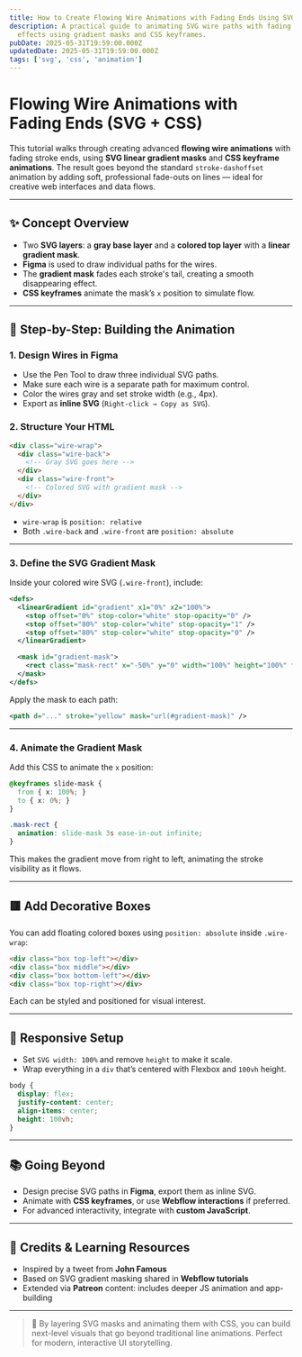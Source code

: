 ```yaml
---
title: How to Create Flowing Wire Animations with Fading Ends Using SVG and CSS
description: A practical guide to animating SVG wire paths with fading stroke
  effects using gradient masks and CSS keyframes.
pubDate: 2025-05-31T19:59:00.000Z
updatedDate: 2025-05-31T19:59:00.000Z
tags: ['svg', 'css', 'animation']
---
```


# Flowing Wire Animations with Fading Ends (SVG + CSS)

This tutorial walks through creating advanced **flowing wire animations** with fading stroke ends, using **SVG linear gradient masks** and **CSS keyframe animations**. The result goes beyond the standard `stroke-dashoffset` animation by adding soft, professional fade-outs on lines — ideal for creative web interfaces and data flows.

---

## ✨ Concept Overview

- Two **SVG layers**: a **gray base layer** and a **colored top layer** with a **linear gradient mask**.
- **Figma** is used to draw individual paths for the wires.
- The **gradient mask** fades each stroke's tail, creating a smooth disappearing effect.
- **CSS keyframes** animate the mask’s `x` position to simulate flow.

---

## 🎨 Step-by-Step: Building the Animation

### 1. Design Wires in Figma

- Use the Pen Tool to draw three individual SVG paths.
- Make sure each wire is a separate path for maximum control.
- Color the wires gray and set stroke width (e.g., 4px).
- Export as **inline SVG** (`Right-click → Copy as SVG`).

### 2. Structure Your HTML

```html
<div class="wire-wrap">
  <div class="wire-back">
    <!-- Gray SVG goes here -->
  </div>
  <div class="wire-front">
    <!-- Colored SVG with gradient mask -->
  </div>
</div>
```

- `wire-wrap` is `position: relative`
- Both `.wire-back` and `.wire-front` are `position: absolute`

---

### 3. Define the SVG Gradient Mask

Inside your colored wire SVG (`.wire-front`), include:

```svg
<defs>
  <linearGradient id="gradient" x1="0%" x2="100%">
    <stop offset="0%" stop-color="white" stop-opacity="0" />
    <stop offset="80%" stop-color="white" stop-opacity="1" />
    <stop offset="80%" stop-color="white" stop-opacity="0" />
  </linearGradient>

  <mask id="gradient-mask">
    <rect class="mask-rect" x="-50%" y="0" width="100%" height="100%" fill="url(#gradient)" />
  </mask>
</defs>
```

Apply the mask to each path:

```svg
<path d="..." stroke="yellow" mask="url(#gradient-mask)" />
```

---

### 4. Animate the Gradient Mask

Add this CSS to animate the `x` position:

```css
@keyframes slide-mask {
  from { x: 100%; }
  to { x: 0%; }
}

.mask-rect {
  animation: slide-mask 3s ease-in-out infinite;
}
```

This makes the gradient move from right to left, animating the stroke visibility as it flows.

---

## 🟥 Add Decorative Boxes

You can add floating colored boxes using `position: absolute` inside `.wire-wrap`:

```html
<div class="box top-left"></div>
<div class="box middle"></div>
<div class="box bottom-left"></div>
<div class="box top-right"></div>
```

Each can be styled and positioned for visual interest.

---

## 🧩 Responsive Setup

- Set `SVG width: 100%` and remove `height` to make it scale.
- Wrap everything in a `div` that’s centered with Flexbox and `100vh` height.

```css
body {
  display: flex;
  justify-content: center;
  align-items: center;
  height: 100vh;
}
```

---

## 📚 Going Beyond

- Design precise SVG paths in **Figma**, export them as inline SVG.
- Animate with **CSS keyframes**, or use **Webflow interactions** if preferred.
- For advanced interactivity, integrate with **custom JavaScript**.

---

## 🙌 Credits & Learning Resources

- Inspired by a tweet from **John Famous**
- Based on SVG gradient masking shared in **Webflow tutorials**
- Extended via **Patreon** content: includes deeper JS animation and app-building

---

> 🎨 By layering SVG masks and animating them with CSS, you can build next-level visuals that go beyond traditional line animations. Perfect for modern, interactive UI storytelling.
